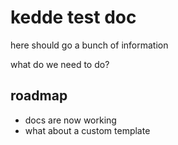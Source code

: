 # kedde test doc

here should go a bunch of information

what do we need to do?


## roadmap

* docs are now working
* what about a custom template
